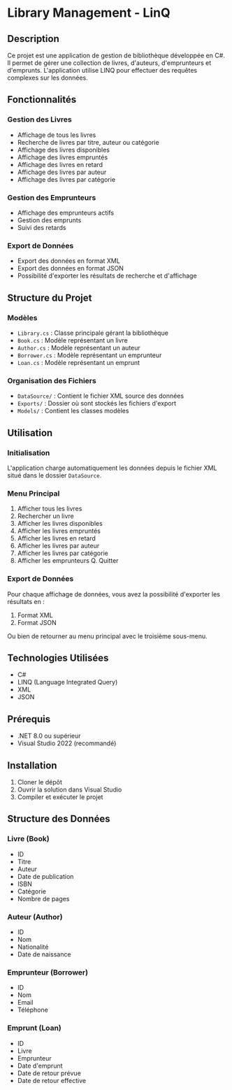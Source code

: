 # Library Management - LinQ

## Description
Ce projet est une application de gestion de bibliothèque développée en C#. Il permet de gérer une collection de livres, d'auteurs, d'emprunteurs et d'emprunts. L'application utilise LINQ pour effectuer des requêtes complexes sur les données.

## Fonctionnalités

### Gestion des Livres
- Affichage de tous les livres
- Recherche de livres par titre, auteur ou catégorie
- Affichage des livres disponibles
- Affichage des livres empruntés
- Affichage des livres en retard
- Affichage des livres par auteur
- Affichage des livres par catégorie

### Gestion des Emprunteurs
- Affichage des emprunteurs actifs
- Gestion des emprunts
- Suivi des retards

### Export de Données
- Export des données en format XML
- Export des données en format JSON
- Possibilité d'exporter les résultats de recherche et d'affichage

## Structure du Projet

### Modèles
- `Library.cs` : Classe principale gérant la bibliothèque
- `Book.cs` : Modèle représentant un livre
- `Author.cs` : Modèle représentant un auteur
- `Borrower.cs` : Modèle représentant un emprunteur
- `Loan.cs` : Modèle représentant un emprunt

### Organisation des Fichiers
- `DataSource/` : Contient le fichier XML source des données
- `Exports/` : Dossier où sont stockés les fichiers d'export
- `Models/` : Contient les classes modèles

## Utilisation

### Initialisation
L'application charge automatiquement les données depuis le fichier XML situé dans le dossier `DataSource`.

### Menu Principal
1. Afficher tous les livres
2. Rechercher un livre
3. Afficher les livres disponibles
4. Afficher les livres empruntés
5. Afficher les livres en retard
6. Afficher les livres par auteur
7. Afficher les livres par catégorie
8. Afficher les emprunteurs
Q. Quitter

### Export de Données
Pour chaque affichage de données, vous avez la possibilité d'exporter les résultats en :
1. Format XML
2. Format JSON

Ou bien de retourner au menu principal avec le troisième sous-menu.

## Technologies Utilisées
- C#
- LINQ (Language Integrated Query)
- XML
- JSON

## Prérequis
- .NET 8.0 ou supérieur
- Visual Studio 2022 (recommandé)

## Installation
1. Cloner le dépôt
2. Ouvrir la solution dans Visual Studio
3. Compiler et exécuter le projet

## Structure des Données

### Livre (Book)
- ID
- Titre
- Auteur
- Date de publication
- ISBN
- Catégorie
- Nombre de pages

### Auteur (Author)
- ID
- Nom
- Nationalité
- Date de naissance

### Emprunteur (Borrower)
- ID
- Nom
- Email
- Téléphone

### Emprunt (Loan)
- ID
- Livre
- Emprunteur
- Date d'emprunt
- Date de retour prévue
- Date de retour effective